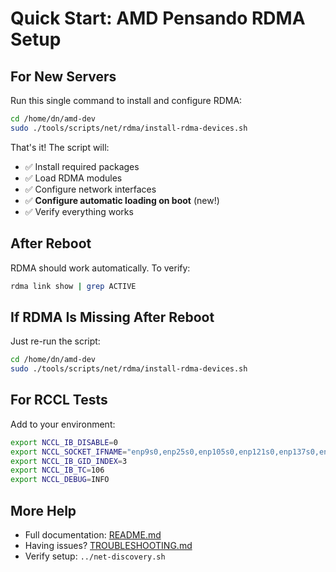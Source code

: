 # Quick Start: AMD Pensando RDMA Setup

## For New Servers

Run this single command to install and configure RDMA:

```bash
cd /home/dn/amd-dev
sudo ./tools/scripts/net/rdma/install-rdma-devices.sh
```

That's it! The script will:
- ✅ Install required packages
- ✅ Load RDMA modules
- ✅ Configure network interfaces  
- ✅ **Configure automatic loading on boot** (new!)
- ✅ Verify everything works

## After Reboot

RDMA should work automatically. To verify:

```bash
rdma link show | grep ACTIVE
```

## If RDMA Is Missing After Reboot

Just re-run the script:

```bash
cd /home/dn/amd-dev
sudo ./tools/scripts/net/rdma/install-rdma-devices.sh
```

## For RCCL Tests

Add to your environment:

```bash
export NCCL_IB_DISABLE=0
export NCCL_SOCKET_IFNAME="enp9s0,enp25s0,enp105s0,enp121s0,enp137s0,enp153s0,enp233s0,enp249s0"
export NCCL_IB_GID_INDEX=3
export NCCL_IB_TC=106
export NCCL_DEBUG=INFO
```

## More Help

- Full documentation: [README.md](./README.md)
- Having issues? [TROUBLESHOOTING.md](./TROUBLESHOOTING.md)
- Verify setup: `../net-discovery.sh`

